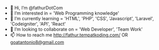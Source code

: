 - 👋 Hi, I’m @fathurDotCom
- 👀 I’m interested in = 'Web Programming knowledge'
- 🌱 I’m currently learning = 'HTML', 'PHP', 'CSS', 'Javascript', 'Laravel', 'Codeigniter', 'API', 'React'
- 💞️ I’m looking to collaborate on = 'Web Developer', 'Team Work'
- 📫 How to reach me http://fathur.tempatkoding.com/ OR goatantonio8@gmail.com

<!---
fathurDotCom/fathurDotCom is a ✨ special ✨ repository because its `README.md` (this file) appears on your GitHub profile.
You can click the Preview link to take a look at your changes.
--->
